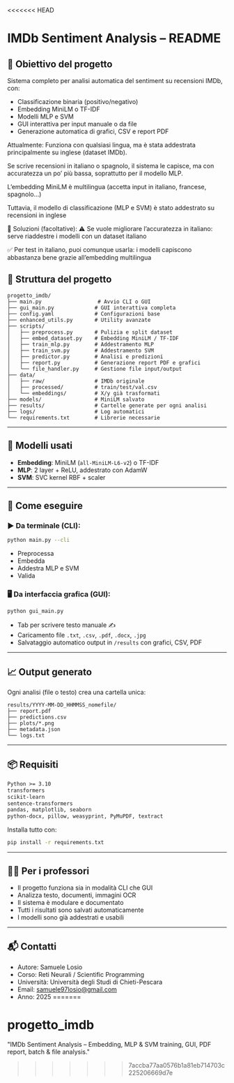 <<<<<<< HEAD
# IMDb Sentiment Analysis – README

## 🌟 Obiettivo del progetto

Sistema completo per analisi automatica del sentiment su recensioni IMDb, con:

* Classificazione binaria (positivo/negativo)
* Embedding MiniLM o TF-IDF
* Modelli MLP e SVM
* GUI interattiva per input manuale o da file
* Generazione automatica di grafici, CSV e report PDF

 Attualmente:
Funziona con qualsiasi lingua, ma è stata addestrata principalmente su inglese (dataset IMDb).

Se scrive recensioni in italiano o spagnolo, il sistema le capisce, ma con accuratezza un po’ più bassa, soprattutto per il modello MLP.

L’embedding MiniLM è multilingua (accetta input in italiano, francese, spagnolo…)

Tuttavia, il modello di classificazione (MLP e SVM) è stato addestrato su recensioni in inglese

🔁 Soluzioni (facoltative):
⚠️ Se vuole migliorare l’accuratezza in italiano: serve riaddestre i modelli con un dataset italiano

✅ Per test in italiano, puoi comunque usarla: i modelli capiscono abbastanza bene grazie all’embedding multilingua

## 📁 Struttura del progetto

```
progetto_imdb/
├── main.py                  # Avvio CLI o GUI
├── gui_main.py             # GUI interattiva completa
├── config.yaml             # Configurazioni base
├── enhanced_utils.py       # Utility avanzate
├── scripts/
│   ├── preprocess.py       # Pulizia e split dataset
│   ├── embed_dataset.py    # Embedding MiniLM / TF-IDF
│   ├── train_mlp.py        # Addestramento MLP
│   ├── train_svm.py        # Addestramento SVM
│   ├── predictor.py        # Analisi e predizioni
│   ├── report.py           # Generazione report PDF e grafici
│   └── file_handler.py     # Gestione file input/output
├── data/
│   ├── raw/                # IMDb originale
│   ├── processed/          # train/test/val.csv
│   └── embeddings/         # X/y già trasformati
├── models/                 # MiniLM salvato
├── results/                # Cartelle generate per ogni analisi
├── logs/                   # Log automatici
└── requirements.txt        # Librerie necessarie
```

---

## 🧠 Modelli usati

* **Embedding**: MiniLM (`all-MiniLM-L6-v2`) o TF-IDF
* **MLP**: 2 layer + ReLU, addestrato con AdamW
* **SVM**: SVC kernel RBF + scaler

---

## 🚀 Come eseguire

### ▶️ Da terminale (CLI):

```bash
python main.py --cli
```

* Preprocessa
* Embedda
* Addestra MLP e SVM
* Valida

### 🖥️ Da interfaccia grafica (GUI):

```bash
python gui_main.py
```

* Tab per scrivere testo manuale ✍️
* Caricamento file `.txt`, `.csv`, `.pdf`, `.docx`, `.jpg`
* Salvataggio automatico output in `/results` con grafici, CSV, PDF

---

## 📈 Output generato

Ogni analisi (file o testo) crea una cartella unica:

```
results/YYYY-MM-DD_HHMMSS_nomefile/
├── report.pdf
├── predictions.csv
├── plots/*.png
├── metadata.json
└── logs.txt
```

---

## 📦 Requisiti

```txt
Python >= 3.10
transformers
scikit-learn
sentence-transformers
pandas, matplotlib, seaborn
python-docx, pillow, weasyprint, PyMuPDF, textract
```

Installa tutto con:

```bash
pip install -r requirements.txt
```

---

## 👨‍🏫 Per i professori

* Il progetto funziona sia in modalità CLI che GUI
* Analizza testo, documenti, immagini OCR
* Il sistema è modulare e documentato
* Tutti i risultati sono salvati automaticamente
* I modelli sono già addestrati e usabili

---

## 📬 Contatti

* Autore: Samuele Losio
* Corso: Reti Neurali / Scientific Programming
* Università: Università degli Studi di Chieti-Pescara
* Email: [samuele97losio@gmail.com](mailto:samuele97losio@gmail.com)
* Anno: 2025
=======
# progetto_imdb
"IMDb Sentiment Analysis – Embedding, MLP &amp; SVM training, GUI, PDF report, batch &amp; file analysis."
>>>>>>> 7accba77aa0576b1a81eb714703c225206669d7e
